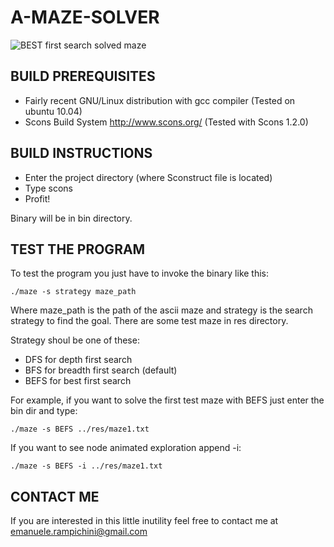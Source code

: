 A-MAZE-SOLVER
=============
![BEST first search solved maze](http://dl.dropbox.com/u/848361/amazesolver/amaze_befs.png "BEST first search solved maze")

BUILD PREREQUISITES
-------------------

- Fairly recent GNU/Linux distribution with gcc compiler
  (Tested on ubuntu 10.04)
- Scons Build System http://www.scons.org/
  (Tested with Scons 1.2.0)

BUILD INSTRUCTIONS
------------------

- Enter the project directory (where Sconstruct file is located)
- Type scons
- Profit!

Binary will be in bin directory.

TEST THE PROGRAM
----------------

To test the program you just have to invoke the binary like this:

    ./maze -s strategy maze_path

Where maze_path is the path of the ascii maze and strategy is the search
strategy to find the goal. There are some test maze in res directory.

Strategy shoul be one of these:
  - DFS for depth first search
  - BFS for breadth first search (default)
  - BEFS  for best first search

For example, if you want to solve the first test maze with BEFS
just enter the bin dir and type:

    ./maze -s BEFS ../res/maze1.txt

If you want to see node animated exploration append -i:

    ./maze -s BEFS -i ../res/maze1.txt

CONTACT ME
----------

If you are interested in this little inutility feel free to
contact me at emanuele.rampichini@gmail.com
